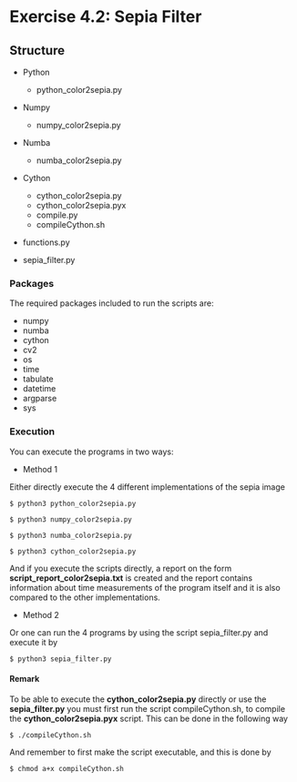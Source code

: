 # Exercise 4.2: Sepia Filter

## Structure
- Python
  - python_color2sepia.py

- Numpy
  - numpy_color2sepia.py

- Numba
  - numba_color2sepia.py

- Cython
  - cython_color2sepia.py
  - cython_color2sepia.pyx
  - compile.py
  - compileCython.sh

- functions.py
- sepia_filter.py

### Packages
The required packages included to run the scripts are:

- numpy
- numba
- cython
- cv2
- os
- time
- tabulate
- datetime
- argparse
- sys

### Execution
You can execute the programs in two ways:

- Method 1

Either directly execute the 4 different implementations of the sepia image
```
$ python3 python_color2sepia.py
```
```
$ python3 numpy_color2sepia.py
```
```
$ python3 numba_color2sepia.py
```
```
$ python3 cython_color2sepia.py
```

And if you execute the scripts directly, a report on the form **script_report_color2sepia.txt** is created and the report contains information about time measurements of the program itself and it is also compared to the other implementations.

- Method 2

Or one can run the 4 programs by using the script sepia_filter.py and execute it by
```
$ python3 sepia_filter.py
```

#### Remark
To be able to execute the **cython_color2sepia.py** directly or use the **sepia_filter.py** you must first run the script compileCython.sh, to compile the **cython_color2sepia.pyx** script.
This can be done in the following way
```
$ ./compileCython.sh
```
And remember to first make the script executable, and this is done by
```
$ chmod a+x compileCython.sh
```
